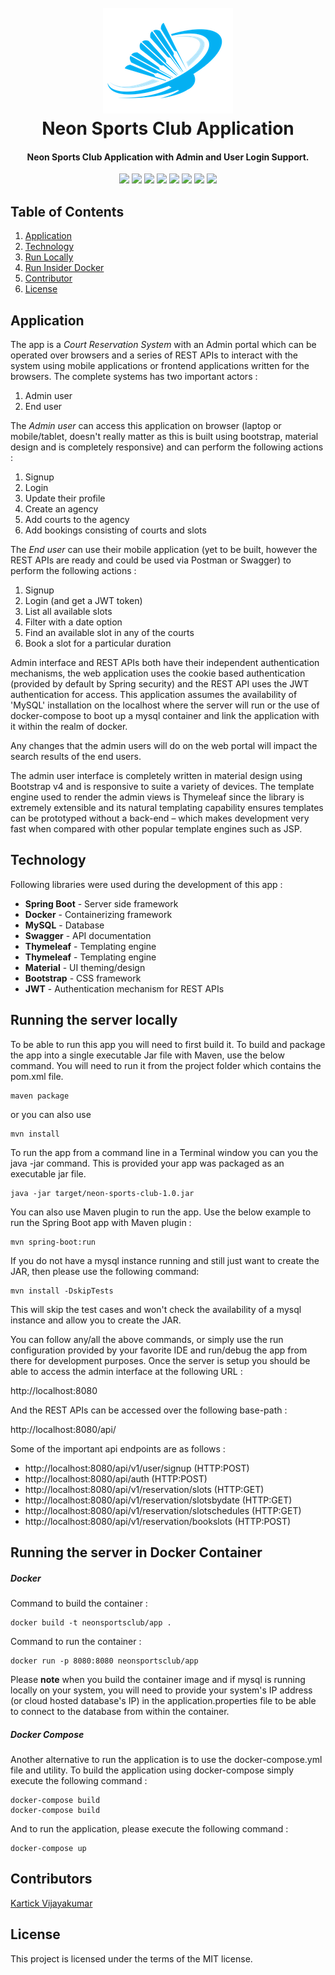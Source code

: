 <h1 align="center">
  <br>
  <a><img src="https://github.com/vkartick89/neon-sports-club/blob/main/docs/images/neon-sc-logo.png" alt="neon sc"></a>
  <br>
  Neon Sports Club Application
  <br>
</h1>

<h4 align="center">Neon Sports Club Application with Admin and User Login Support.</h4>

<p align="center">
    <a alt="Java">
        <img src="https://img.shields.io/badge/Java-v1.8-orange.svg" />
    </a>
    <a alt="Spring Boot">
        <img src="https://img.shields.io/badge/Spring%20Boot-v2.3.3-brightgreen.svg" />
    </a>
    <a alt="Bootstrap">
        <img src="https://img.shields.io/badge/Bootstrap-v4.0.0-yellowgreen.svg">
    </a>
    <a alt="Material">
        <img src="https://img.shields.io/badge/Material%20Design-UI-orange.svg">  
    </a>      
    <a alt="Docker">
        <img src="https://img.shields.io/badge/Docker-v19-yellowgreen.svg" />
    </a>
    <a alt="Dependencies">
        <img src="https://img.shields.io/badge/dependencies-up%20to%20date-brightgreen.svg" />
    </a>
    <a alt="Contributions">
        <img src="https://img.shields.io/badge/contributions-welcome-orange.svg" />
    </a>
    <a alt="License">
        <img src="https://img.shields.io/badge/license-MIT-blue.svg" />
    </a>
</p>

## Table of Contents ##
1. [Application](#Application)
2. [Technology](#Technology)
3. [Run Locally](#Running-the-server-locally)
4. [Run Insider Docker](#Running-the-server-in-Docker-Container)
5. [Contributor](#Contributor)
6. [License](#License)

## Application ##

The app is a _Court Reservation System_ with an Admin portal which can be operated over browsers and a series of REST APIs to interact with the system using mobile applications or frontend applications written for the browsers. The complete systems has two important actors :

1. Admin user
2. End user

The _Admin user_ can access this application on browser (laptop or mobile/tablet, doesn't really matter as this is built using bootstrap, material design and is completely responsive) and can perform the following actions :

1. Signup
2. Login
3. Update their profile
4. Create an agency
5. Add courts to the agency
6. Add bookings consisting of courts and slots
 
The _End user_ can use their mobile application (yet to be built, however the REST APIs are ready and could be used via Postman or Swagger) to perform the following actions :

1. Signup
2. Login (and get a JWT token) 
3. List all available slots
4. Filter with a date option
5. Find an available slot in any of the courts
6. Book a slot for a particular duration

Admin interface and REST APIs both have their independent authentication mechanisms, the web application uses the cookie based authentication (provided by default by Spring security) and the REST API uses the JWT authentication for access. This application assumes the availability of 'MySQL' installation on the localhost where the server will run or the use of docker-compose to boot up a mysql container and link the application with it within the realm of docker.

Any changes that the admin users will do on the web portal will impact the search results of the end users.

The admin user interface is completely written in material design using Bootstrap v4 and is responsive to suite a variety of devices. The template engine used to render the admin views is Thymeleaf since the library is extremely extensible and its natural templating capability ensures templates can be prototyped without a back-end – which makes development very fast when compared with other popular template engines such as JSP.

## Technology ##
Following libraries were used during the development of this app :

- **Spring Boot** - Server side framework
- **Docker** - Containerizing framework
- **MySQL** - Database 
- **Swagger** - API documentation
- **Thymeleaf** - Templating engine
- **Thymeleaf** - Templating engine
- **Material** - UI theming/design
- **Bootstrap** - CSS framework
- **JWT** - Authentication mechanism for REST APIs

## Running the server locally ##
To be able to run this app you will need to first build it. To build and package the app into a single executable Jar file with Maven, use the below command. You will need to run it from the project folder which contains the pom.xml file.

```
maven package
```
or you can also use

```
mvn install
```

To run the app from a command line in a Terminal window you can you the java -jar command. This is provided your app was packaged as an executable jar file.

```
java -jar target/neon-sports-club-1.0.jar
```

You can also use Maven plugin to run the app. Use the below example to run the Spring Boot app with Maven plugin :

```
mvn spring-boot:run
```

If you do not have a mysql instance running and still just want to create the JAR, then please use the following command:

```
mvn install -DskipTests
```

This will skip the test cases and won't check the availability of a mysql instance and allow you to create the JAR.

You can follow any/all the above commands, or simply use the run configuration provided by your favorite IDE and run/debug the app from there for development purposes. Once the server is setup you should be able to access the admin interface at the following URL :

http://localhost:8080

And the REST APIs can be accessed over the following base-path :

http://localhost:8080/api/

Some of the important api endpoints are as follows :

- http://localhost:8080/api/v1/user/signup (HTTP:POST)
- http://localhost:8080/api/auth (HTTP:POST)
- http://localhost:8080/api/v1/reservation/slots (HTTP:GET)
- http://localhost:8080/api/v1/reservation/slotsbydate (HTTP:GET)
- http://localhost:8080/api/v1/reservation/slotschedules (HTTP:GET)
- http://localhost:8080/api/v1/reservation/bookslots (HTTP:POST)

## Running the server in Docker Container ##
##### Docker #####
Command to build the container :

```
docker build -t neonsportsclub/app .
```

Command to run the container :

```
docker run -p 8080:8080 neonsportsclub/app
```

Please **note** when you build the container image and if mysql is running locally on your system, you will need to provide your system's IP address (or cloud hosted database's IP) in the application.properties file to be able to connect to the database from within the container.

##### Docker Compose #####
Another alternative to run the application is to use the docker-compose.yml file and utility. To build the application using docker-compose simply execute the following command :
```
docker-compose build
docker-compose build
```

And to run the application, please execute the following command :
```
docker-compose up
```

## Contributors ##
[Kartick Vijayakumar](https://www.linkedin.com/in/kartick-vijayakumar/)

## License ##
This project is licensed under the terms of the MIT license.